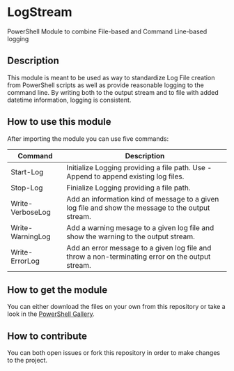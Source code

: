 # LogStream
PowerShell Module to combine File-based and Command Line-based logging

## Description
This module is meant to be used as way to standardize Log File creation from PowerShell scripts as well as provide 
reasonable logging to the command line. By writing both to the output stream and to file with added datetime information,
logging is consistent.

## How to use this module
After importing the module you can use five commands:

Command | Description
--------|------------
Start-Log | Initialize Logging providing a file path. Use -Append to append existing log files.
Stop-Log | Finialize Logging providing a file path.
Write-VerboseLog | Add an information kind of message to a given log file and show the message to the output stream.
Write-WarningLog | Add a warning mesage to a given log file and show the warning to the output stream. 
Write-ErrorLog | Add an error message to a given log file and throw a non-terminating error on the output stream.

## How to get the module
You can either download the files on your own from this repository or take a look in the [PowerShell Gallery](https://www.powershellgallery.com/packages/LogStream).

## How to contribute
You can both open issues or fork this repository in order to make changes to the project.
